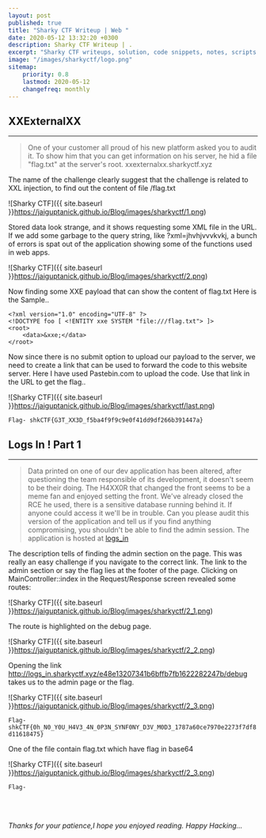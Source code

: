 ```yaml
---
layout: post
published: true
title: "Sharky CTF Writeup | Web "
date: 2020-05-12 13:32:20 +0300
description: Sharky CTF Writeup | .
excerpt: "Sharky CTF writeups, solution, code snippets, notes, scripts."
image: "/images/sharkyctf/logo.png"
sitemap:
    priority: 0.8
    lastmod: 2020-05-12
    changefreq: monthly
---
```


<style>
/* This stylesheet sets the width of all images to 100%: */
img {
  width: 90%;
}
</style>
## XXExternalXX
---
>One of your customer all proud of his new platform asked you to audit it. To show him that you can get information on his server, he hid a file "flag.txt" at the server's root.
xxexternalxx.sharkyctf.xyz

The name of the challenge clearly suggest that the challenge is related to XXL injection, to find out the content of file /flag.txt

![Sharky CTF]({{ site.baseurl }}https://jaiguptanick.github.io/Blog/images/sharkyctf/1.png)

Stored data look strange, and it shows requesting some XML file in the URL.
If we add some garbage to the query string, like ?xml=jhvhjvvvkvkj, a bunch of errors is spat out of the application showing some of the functions used in web apps.

![Sharky CTF]({{ site.baseurl }}https://jaiguptanick.github.io/Blog/images/sharkyctf/2.png)

Now finding some XXE payload that can show the content of flag.txt
Here is the Sample..

```
<?xml version="1.0" encoding="UTF-8" ?>
<!DOCTYPE foo [ <!ENTITY xxe SYSTEM "file:///flag.txt"> ]>
<root>
    <data>&xxe;</data>
</root>

```
Now since there is no submit option to upload our payload to the server, we need to create a link that can be used to forward the code to this website server.
Here I have used Pastebin.com to upload the code.
Use that link in the URL to get the flag..

![Sharky CTF]({{ site.baseurl }}https://jaiguptanick.github.io/Blog/images/sharkyctf/last.png)

``` Flag- shkCTF{G3T_XX3D_f5ba4f9f9c9e0f41dd9df266b391447a} ```

## Logs In ! Part 1
---
>Data printed on one of our dev application has been altered, after questioning the team responsible of its development, it doesn't seem to be their doing. The H4XX0R that changed the front seems to be a meme fan and enjoyed setting the front.
We've already closed the RCE he used, there is a sensitive database running behind it. If anyone could access it we'll be in trouble. Can you please audit this version of the application and tell us if you find anything compromising, you shouldn't be able to find the admin session.
The application is hosted at [logs_in](http://logs_in.sharkyctf.xyz/)

The description tells of finding the admin section on the page.
This was really an easy challenge if you navigate to the correct link. The link to the admin section or say the flag lies at the footer of the page. Clicking on MainController::index in the Request/Response screen revealed some routes:

![Sharky CTF]({{ site.baseurl }}https://jaiguptanick.github.io/Blog/images/sharkyctf/2_1.png)

The route is highlighted on the debug page.  

![Sharky CTF]({{ site.baseurl }}https://jaiguptanick.github.io/Blog/images/sharkyctf/2_2.png)

Opening the link http://logs_in.sharkyctf.xyz/e48e13207341b6bffb7fb1622282247b/debug
takes us to the admin page or the flag.

![Sharky CTF]({{ site.baseurl }}https://jaiguptanick.github.io/Blog/images/sharkyctf/2_3.png)

```Flag- shkCTF{0h_N0_Y0U_H4V3_4N_0P3N_SYNF0NY_D3V_M0D3_1787a60ce7970e2273f7df8d11618475} ```

<!--
## Containment Forever
---
>Hello, welcome on "Containment Forever"! There are 2 categories of posts, only the first is available, get access to the posts on the flag category to retrieve the flag.
containment-forever.sharkyctf.xyz

![Sharky CTF]({{ site.baseurl }}https://jaiguptanick.github.io/Blog/images/sharkyctf/2_3.png)


Decoding the Vigenere Cipher using this online [tool](https://www.boxentriq.com/code-breaking/vigenere-cipher) 
<br />

![Sharky CTF]({{ site.baseurl }}https://jaiguptanick.github.io/Blog/images/sharkyctf/2_3.png)

Gives us the text but the flag is not accurate though we get the automatic generated key.Using the same key on the [CyberChef Tool](https://gchq.github.io/CyberChef/)  
gives the proper flag format..

![Sharky CTF]({{ site.baseurl }}https://jaiguptanick.github.io/Blog/images/sharkyctf/2_3.png)


```Flag- ```


##  WebFugu
---
>A new site listing the different species of fugu fish has appeared on the net. Used by many researchers, it is nevertheless vulnerable. Find the vulnerability and exploit it to recover some of the website configuration.
Creator: MasterFox
http://webfugu.sharkyctf.xyz




![Sharky CTF]({{ site.baseurl }}https://jaiguptanick.github.io/Blog/images/sharkyctf/2_3.png) 
-->


One of the file contain flag.txt which have flag in base64


![Sharky CTF]({{ site.baseurl }}https://jaiguptanick.github.io/Blog/images/sharkyctf/2_3.png)


``` Flag-   ```


<br>
<br>

<i>Thanks for your patience,I hope you enjoyed reading. Happy Hacking... </i>
